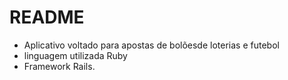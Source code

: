 # README

* Aplicativo voltado para apostas de bolõesde loterias e futebol
* linguagem utilizada Ruby
* Framework Rails.

